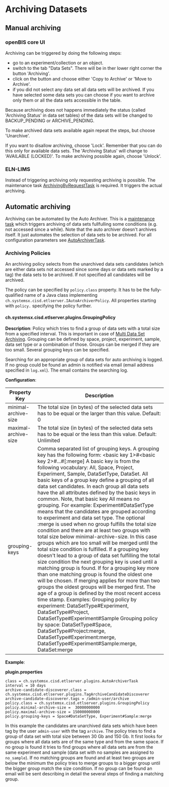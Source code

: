 Archiving Datasets
==================

## Manual archiving

### openBIS core UI

Archiving can be triggered by doing the following steps:

- go to an experiment/collection or an object.
- switch to the tab "Data Sets". There will be in ther lower right corner the button 'Archiving'.
- click on the button and choose either 'Copy to Archive' or 'Move to Archive'.
- if you did not select any data set all data sets will be archived. If you have selected some data sets you can choose if you want to archive only them or all the data sets accessible in the table.

Because archiving does not happens immediately the status (called 'Archiving Status' in data set tables) of the data sets will be changed to BACKUP\_PENDING or ARCHIVE\_PENDING.

To make archived data sets available again repeat the steps, but choose 'Unarchive'.

If you want to disallow archiving, choose 'Lock'. Remember that you can do this only for available data sets. The 'Archiving Status' will change to 'AVAILABLE (LOCKED)'. To make archiving possible again, choose 'Unlock'.

### ELN-LIMS

Instead of triggering archiving only requesting archiving is possible.
The maintenance task [ArchivingByRequestTask](../../../../../docs-test/docs/system-admin-documentation/advanced-features/maintenance-tasks.md#archivingbyrequesttask) is required. It triggers the actual archiving.

## Automatic archiving

Archiving can be automated by the Auto Archiver. This is a [maintenance task](../../../../../docs-test/docs/system-admin-documentation/advanced-features/maintenance-tasks.md) which triggers archiving of data sets fullfulling some conditions (e.g. not accessed since a while). Note that the auto archiver doesn't archives itself. It just automates the selection of data sets to be archived. For all configuration parameters see [AutoArchiverTask](../../../../../docs-test/docs/system-admin-documentation/advanced-features/maintenance-tasks.md#autoarchivertask).

### Archiving Policies

An archiving policy selects from the unarchived data sets candidates (which are either data sets not accessed since some days or data sets marked by a tag) the data sets to be archived. If not specified all candidates will be archived.

The policy can be specified by `policy.class` property. It has to be the fully-qualified name of a Java class implementing` ch.systemsx.cisd.etlserver.IAutoArchiverPolicy`. All properties starting with `policy.` specifying the policy further.

#### ch.systemsx.cisd.etlserver.plugins.GroupingPolicy

**Description**: Policy which tries to find a group of data sets with a total size from a specified interval. This is important in case of [Multi Data Set Archiving](https://unlimited.ethz.ch/display/openBISDoc2010/Multi+data+set+archiving). Grouping can be defined by space, project, experiment, sample, data set type or a combination of those. Groups can be merged if they are too small. Several grouping keys can be specified.

Searching for an appropriate group of data sets for auto archiving is logged. If no group could be found an admin is notified via email (email address specified in `log.xml`). The email contains the searching log.

**Configuration**:

|Property Key        |Description                                                                                                                                                                                                                                                                                                                                                                                                                                                                                                                                                                                                                                                                                                                                                                                                                                                                                                                                                                                                                                                                                                                                                                                                                                                                                                                                                                                                                                                                                                                                  |
|--------------------|---------------------------------------------------------------------------------------------------------------------------------------------------------------------------------------------------------------------------------------------------------------------------------------------------------------------------------------------------------------------------------------------------------------------------------------------------------------------------------------------------------------------------------------------------------------------------------------------------------------------------------------------------------------------------------------------------------------------------------------------------------------------------------------------------------------------------------------------------------------------------------------------------------------------------------------------------------------------------------------------------------------------------------------------------------------------------------------------------------------------------------------------------------------------------------------------------------------------------------------------------------------------------------------------------------------------------------------------------------------------------------------------------------------------------------------------------------------------------------------------------------------------------------------------|
|minimal-archive-size|The total size (in bytes) of the selected data sets has to be equal or the larger than this value. Default: 0                                                                                                                                                                                                                                                                                                                                                                                                                                                                                                                                                                                                                                                                                                                                                                                                                                                                                                                                                                                                                                                                                                                                                                                                                                                                                                                                                                                                                                |
|maximal-archive-size|The total size (in bytes) of the selected data sets has to be equal or the less than this value. Default: Unlimited                                                                                                                                                                                                                                                                                                                                                                                                                                                                                                                                                                                                                                                                                                                                                                                                                                                                                                                                                                                                                                                                                                                                                                                                                                                                                                                                                                                                                          |
|grouping-keys       |Comma separated list of grouping keys. A grouping key has the following form: <basic key 1>#<basic key 2>#...#<basic key n>[:merge] A basic key is from the following vocabulary: All, Space, Project, Experiment, Sample, DataSetType, DataSet. All basic keys of a group key define a grouping of all data set candidates. In each group all data sets have the all attributes defined by the basic keys in common. Note, that basic key All means no grouping. For example: Experiment#DataSetType means that the candidates are grouped according to experiment and data set type. The optional :merge is used when no group fulfills the total size condition and there are at least two groups with total size below minimal-archive-size. In this case groups which are too small will be merged until the total size condition is fulfilled. If a grouping key doesn't lead to a group of data set fulfilling the total size condition the next grouping key is used until a matching group is found. If for a grouping key more than one matching group is found the oldest one will be chosen. If merging applies for more than two groups the oldest groups will be merged first. The age of a group is defined by the most recent access time stamp. Examples: Grouping policy by experiment: DataSetType#Experiment, DataSetType#Project, DataSetType#Experiment#Sample Grouping policy by space: DataSetType#Space, DataSetType#Project:merge, DataSetType#Experiment:merge, DataSetType#Experiment#Sample:merge, DataSet:merge|


**Example**:

**plugin.properties**

```
class = ch.systemsx.cisd.etlserver.plugins.AutoArchiverTask
interval = 10 days
archive-candidate-discoverer.class = ch.systemsx.cisd.etlserver.plugins.TagArchiveCandidateDiscoverer
archive-candidate-discoverer.tags = /admin-user/archive
policy.class = ch.systemsx.cisd.etlserver.plugins.GroupingPolicy
policy.minimal-archive-size =  30000000000
policy.maximal-archive-size = 150000000000
policy.grouping-keys = Space#DataSetType, Experiment#Sample:merge
```


In this example the candidates are unarchived data sets which have been
tag by the user `admin-user` with the tag `archive`. The policy tries to
find a group of data set with total size between 30 Gb and 150 Gb. It
first looks for groups where all data sets are of the same type and from
the same space. If no group is found it tries to find groups where all
data sets are from the same experiment and sample (data set with no
samples are assigned to `no_sample`). If no matching groups are found
and at least two groups are below the minimum the policy tries to merge
groups to a bigger group until the bigger group match the size
condition. If no group can be found an email will be sent describing in
detail the several steps of finding a matching group.
